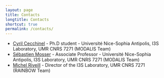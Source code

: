 ```yaml
---
layout: page
title: Contacts
longtitle: Contacts
shortcut: true
permalink: /contacts/
---
```


* [Cyril Cecchinel](mailto:cecchine@i3s.unice.fr) - Ph.D student - Université Nice-Sophia Antipolis, I3S Laboratory, UMR CNRS 7271 (MODALIS Team)
* [Sébastien Mosser](mailto:mosser@i3s.unice.fr) - Associate Professor - Université Nice-Sophia Antipolis, I3S Laboratory, UMR CNRS 7271 (MODALIS Team)
* [Michel Riveill](mailto:riveill@i3s.unice.fr) - Director of the I3S Laboratory, UMR CNRS 7271 (RAINBOW Team)
